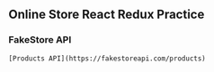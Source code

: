## Online Store React Redux Practice

### **FakeStore API**

```shell
[Products API](https://fakestoreapi.com/products)
```
